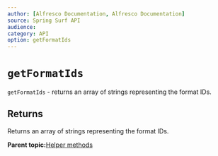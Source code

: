 ```yaml
---
author: [Alfresco Documentation, Alfresco Documentation]
source: Spring Surf API
audience: 
category: API
option: getFormatIds
---
```


# `getFormatIds`

`getFormatIds` - returns an array of strings representing the format IDs.

## Returns

Returns an array of strings representing the format IDs.

**Parent topic:**[Helper methods](../references/APISurf-ScriptSiteData-Helper-helper.md)

